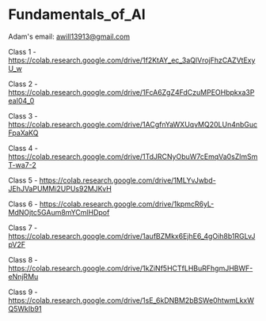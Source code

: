 # Fundamentals_of_AI
Adam's email: awill13913@gmail.com


Class 1 - https://colab.research.google.com/drive/1f2KtAY_ec_3aQlVrojFhzCAZVtExyU_w

Class 2 - https://colab.research.google.com/drive/1FcA6ZgZ4FdCzuMPEOHbpkxa3PeaI04_0

Class 3 - https://colab.research.google.com/drive/1ACgfnYaWXUqvMQ20LUn4nbGucFpaXaKQ

Class 4 - https://colab.research.google.com/drive/1TdJRCNyObuW7cEmqVa0sZlmSmT-wa7-2

Class 5 - https://colab.research.google.com/drive/1MLYvJwbd-JEhJVaPUMMi2UPUs92MJKvH

Class 6 - https://colab.research.google.com/drive/1kpmcR6yL-MdNOjtc5GAum8mYCmlHDpof

Class 7 - https://colab.research.google.com/drive/1aufBZMkx6EjhE6_4gOih8b1RGLvJpV2F

Class 8 - https://colab.research.google.com/drive/1kZiNf5HCTfLHBuRFhgmJHBWF-eNnjRMu

Class 9 - https://colab.research.google.com/drive/1sE_6kDNBM2bBSWe0htwmLkxWQ5WkIb91
